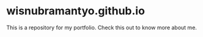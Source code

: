 # wisnubramantyo.github.io

This is a repository for my portfolio. Check this out to know more about me.
